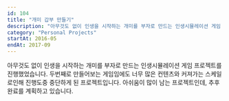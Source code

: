 ```yaml
---
id: 104
title: "개미 갑부 만들기"
description: "아무것도 없이 인생을 시작하는 개미를 부자로 만드는 인생시뮬레이션 게임 프로젝트를 진행했었습니다."
category: "Personal Projects"
startAt: 2016-05
endAt: 2017-09
---
```


아무것도 없이 인생을 시작하는 개미를 부자로 만드는 인생시뮬레이션 게임 프로젝트를 진행했었습니다. 두번째로 만들어보는 게임임에도 너무 많은 컨텐츠와 커져가는 스케일로인해 진행도중 중단하게 된 프로젝트입니다. 아쉬움이 많이 남는 프로젝트인데, 추후 완료를 계획하고 있습니다.

